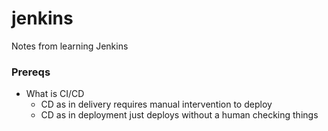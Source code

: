 # jenkins
Notes from learning Jenkins
### Prereqs
- What is CI/CD
    - CD as in delivery requires manual intervention to deploy
    - CD as in deployment just deploys without a human checking things